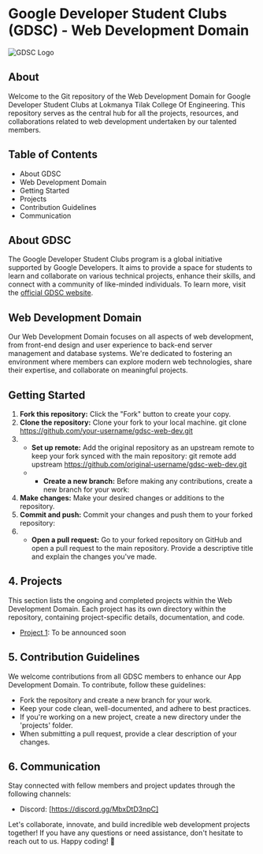# Google Developer Student Clubs (GDSC) - Web Development Domain

![GDSC Logo](https://avatars.githubusercontent.com/u/143247160?s=200&v=4)

## About

Welcome to the Git repository of the Web Development Domain for Google Developer Student Clubs at Lokmanya Tilak College Of Engineering. This repository serves as the central hub for all the projects, resources, and collaborations related to web development undertaken by our talented members.

## Table of Contents

- About GDSC
- Web Development Domain
- Getting Started
- Projects
- Contribution Guidelines
- Communication

## About GDSC

The Google Developer Student Clubs program is a global initiative supported by Google Developers. It aims to provide a space for students to learn and collaborate on various technical projects, enhance their skills, and connect with a community of like-minded individuals. To learn more, visit the [official GDSC website](https://developers.google.com/community/dsc).

## Web Development Domain

Our Web Development Domain focuses on all aspects of web development, from front-end design and user experience to back-end server management and database systems. We're dedicated to fostering an environment where members can explore modern web technologies, share their expertise, and collaborate on meaningful projects.

## Getting Started

1. **Fork this repository:** Click the "Fork" button to create your copy.
2. **Clone the repository:** Clone your fork to your local machine.
   git clone https://github.com/your-username/gdsc-web-dev.git
3. - **Set up remote:** Add the original repository as an upstream remote to keep your fork synced with the main repository:
    git remote add upstream https://github.com/original-username/gdsc-web-dev.git
   - - **Create a new branch:** Before making any contributions, create a new branch for your work:
4. **Make changes:** Make your desired changes or additions to the repository.
5. **Commit and push:** Commit your changes and push them to your forked repository:
6. - **Open a pull request:** Go to your forked repository on GitHub and open a pull request to the main repository. Provide a descriptive title and explain the changes you've made.

## 4. Projects

This section lists the ongoing and completed projects within the Web Development Domain. Each project has its own directory within the repository, containing project-specific details, documentation, and code.

- [Project 1](projects/project-1/): To be announced soon

## 5. Contribution Guidelines

We welcome contributions from all GDSC members to enhance our App Development Domain. To contribute, follow these guidelines:

- Fork the repository and create a new branch for your work.
- Keep your code clean, well-documented, and adhere to best practices.
- If you're working on a new project, create a new directory under the 'projects' folder.
- When submitting a pull request, provide a clear description of your changes.

## 6. Communication

Stay connected with fellow members and project updates through the following channels:

- Discord: [https://discord.gg/MbxDtD3npC]

Let's collaborate, innovate, and build incredible web development projects together! If you have any questions or need assistance, don't hesitate to reach out to us. Happy coding! 🚀




